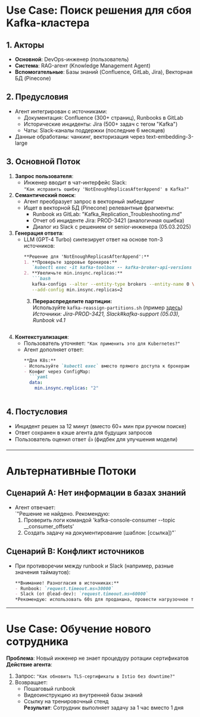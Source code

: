 # Use Case: Поиск решения для сбоя Kafka-кластера  
## 1. **Акторы**  
- **Основной**: DevOps-инженер (пользователь)  
- **Система**: RAG-агент (Knowledge Management Agent)  
- **Вспомогательные**: Базы знаний (Confluence, GitLab, Jira), Векторная БД (Pinecone)  

## 2. **Предусловия**  
- Агент интегрирован с источниками:  
  - Документация: Confluence (300+ страниц), Runbooks в GitLab  
  - Исторические инциденты: Jira (500+ задач с тегом "Kafka")  
  - Чаты: Slack-каналы поддержки (последние 6 месяцев)  
- Данные обработаны: чанкинг, векторизация через text-embedding-3-large  

## 3. **Основной Поток**  
1. **Запрос пользователя**:  
   - Инженер вводит в чат-интерфейс Slack:  
     `"Как исправить ошибку 'NotEnoughReplicasAfterAppend' в Kafka?"`  
2. **Семантический поиск**:  
   - Агент преобразует запрос в векторный эмбеддинг  
   - Ищет в векторной БД (Pinecone) релевантные фрагменты:  
     - Runbook из GitLab: "Kafka_Replication_Troubleshooting.md"  
     - Отчет об инциденте Jira: PROD-3421 (аналогичная ошибка)  
     - Диалог из Slack с решением от senior-инженера (05.03.2025)  
3. **Генерация ответа**:  
   - LLM (GPT-4 Turbo) синтезирует ответ на основе топ-3 источников:  
     ```markdown
     **Решение для 'NotEnoughReplicasAfterAppend':**
     1. **Проверьте здоровье брокеров:**  
        `kubectl exec -it kafka-toolbox -- kafka-broker-api-versions --bootstrap-server kafka-prod:9092`
     2. **Увеличьте min.insync.replicas:**  
        ```bash
        kafka-configs --alter --entity-type brokers --entity-name 0 \
        --add-config min.insync.replicas=2
        ```
     3. **Перераспределите партиции:**  
        Используйте `kafka-reassign-partitions.sh` (пример [здесь](runbook-link))  
     *Источники: Jira-PROD-3421, Slack#kafka-support (05.03), Runbook v4.1* 
     ```  
4. **Контекстуализация**:  
   - Пользователь уточняет: `"Как применить это для Kubernetes?"`  
   - Агент дополняет ответ:  
     ```markdown
     **Для K8s:**  
     - Используйте `kubectl exec` вместо прямого доступа к брокерам  
     - Конфиг через ConfigMap:  
       ```yaml
       data:
         min.insync.replicas: "2"
       ```  
     ```  

## 4. **Постусловия**  
- Инцидент решен за 12 минут (вместо 60+ мин при ручном поиске)  
- Ответ сохранен в кэше агента для будущих запросов  
- Пользователь оценил ответ 👍 (фидбек для улучшения модели)  

---

# Альтернативные Потоки  
## **Сценарий A: Нет информации в базах знаний**  
- Агент отвечает:  
  `"Решение не найдено. Рекомендую:  
  1) Проверить логи командой 'kafka-console-consumer --topic __consumer_offsets'  
  2) Создать задачу на документирование (шаблон: [ссылка])"`  

## **Сценарий B: Конфликт источников**  
- При противоречии между runbook и Slack (например, разные значения таймаутов):  
  ```markdown
  **Внимание! Разногласия в источниках:**  
  - Runbook: `request.timeout.ms=30000`  
  - Slack (от @lead-dev): `request.timeout.ms=60000`  
  *Рекомендую: использовать 60s для продакшна, провести нагрузочное тестирование*  
  ```  

---

# Use Case: Обучение нового сотрудника  
**Проблема**: Новый инженер не знает процедуру ротации сертификатов  
**Действие агента**:  
1. Запрос: `"Как обновить TLS-сертификаты в Istio без downtime?"`  
2. Возвращает:  
   - Пошаговый runbook  
   - Видеоинструкцию из внутренней базы знаний  
   - Ссылку на тренировочный стенд  
**Результат**: Сотрудник выполняет задачу за 1 час вместо 1 дня  
